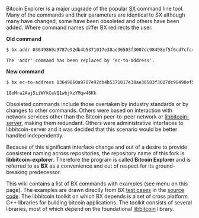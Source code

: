 Bitcoin Explorer is a major upgrade of the popular [SX](https://sx.dyne.org/index.html) command line tool. Many of the commands and their parameters are identical to SX although many have changed, some have been obsoleted and others have been added. Where command names differ BX redirects the user.

**Old command**

```sh
$ bx addr 03649860a9787e92db4b5371017e38ae36503f3007dc98498ef5f6cd7cfc4bfa4e
```
```
The 'addr' command has been replaced by 'ec-to-address'.
```
**New command**
```sh
$ bx ec-to-address 03649860a9787e92db4b5371017e38ae36503f3007dc98498ef5f6cd7cfc4bfa4e
```
```
18oMra2Aaj5iiWYkCeVQ1wbjXzYMqw46Kk
```
Obsoleted commands include those overtaken by industry standards or by changes to other commands. Others were based on interaction with network services other than the Bitcoin peer-to-peer network or [libbitcoin-server](https://github.com/libbitcoin/libbitcoin-server), making them redundant. Others were administrative interfaces to libbitcoin-server and it was decided that this scenario would be better handled independently.

Because of this significant interface change and out of a desire to provide consistent naming across repositories, the repository name of this fork is **libbitcoin-explorer**. Therefore the program is called **Bitcoin Explorer** and is referred to as **BX** as a convenience and out of respect for its ground-breaking predecessor.

This wiki contains a list of BX commands with examples (see menu on this page). The examples are drawn directly from BX [test cases](https://github.com/libbitcoin/libbitcoin-explorer/tree/version2/test/commands) in the [source code](https://github.com/libbitcoin/libbitcoin-explorer). The libbitcoin toolkit on which BX depends is a set of cross platform C++ libraries for building bitcoin applications. The toolkit consists of several libraries, most of which depend on the foundational [libbitcoin](https://github.com/libbitcoin/libbitcoin) library.